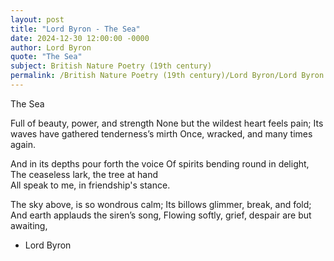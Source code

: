 ```yaml
---
layout: post
title: "Lord Byron - The Sea"
date: 2024-12-30 12:00:00 -0000
author: Lord Byron
quote: "The Sea"
subject: British Nature Poetry (19th century)
permalink: /British Nature Poetry (19th century)/Lord Byron/Lord Byron - The Sea
---
```


The Sea

Full of beauty, power, and strength
None but the wildest heart feels pain;
Its waves have gathered tenderness’s mirth
Once, wracked, and many times again.

And in its depths pour forth the voice
Of spirits bending round in delight,
The ceaseless lark, the tree at hand  
All speak to me, in friendship's stance.

The sky above, is so wondrous calm;
Its billows glimmer, break, and fold;
And earth applauds the siren’s song,
Flowing softly, grief, despair are but awaiting,

- Lord Byron
